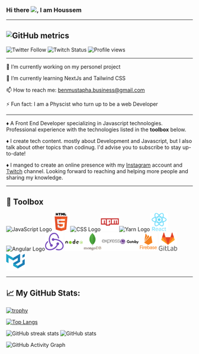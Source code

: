 ### Hi there <img src="https://raw.githubusercontent.com/MartinHeinz/MartinHeinz/master/wave.gif" width="30px">, I am Houssem 
---
![GitHub metrics](https://metrics.lecoq.io/H0uss3m)  
---
![Twitter Follow](https://img.shields.io/twitter/follow/Mr_BenMustapha?label=Follow%20me%20on%20twitter%20%40%20Mr_BenMustapha&style=social)
![Twitch Status](https://img.shields.io/twitch/status/husamdev?label=Follow%20me%20on%20twitch%20%20%40husamdev&style=social)
![Profile views](https://gpvc.arturio.dev/H0uss3m)  

---
🔭 I’m currently working on my personel project

🌱 I’m currently learning NextJs and Tailwind CSS 

📫 How to reach me: benmustapha.business@gmail.com 

⚡ Fun fact: I am a Physcist who turn up to be a web Developer 

---

♦️    A Front End Developer specializing in Javascript technologies. Professional experience with the technologies listed in the **toolbox** below.

♦️    I create tech content. mostly about Development and Javascript, but I also talk about other topics than codinug. I'd advise you to subscribe to stay up-to-date!

♦️    I manged to create an online presence with my [Instagram](https://www.instagram.com/husamdev) account and [Twitch](https://www.twitch.tv/husamdev) channel. Looking forward to reaching and helping more people and sharing my knowledge.

---

## 🧰 Toolbox

<img src="https://cdn.worldvectorlogo.com/logos/javascript.svg" alt="JavaScript Logo" width="50" height="50"/><img src="https://github.com/devicons/devicon/blob/master/icons/html5/html5-original-wordmark.svg" alt="HTML5 Logo" width="50" height="50"/><img src="https://cdn.worldvectorlogo.com/logos/css3.svg" alt="CSS Logo" width="50" height="50"/><img src="https://github.com/devicons/devicon/blob/master/icons/npm/npm-original-wordmark.svg" alt="NPM Logo" width="50" height="50"/><img src="https://cdn.worldvectorlogo.com/logos/yarn.svg" alt="Yarn Logo" width="50" height="50"/><img src="https://github.com/devicons/devicon/blob/master/icons/react/react-original-wordmark.svg" alt="React Logo" width="50" height="50"/>
<img src="https://cdn.worldvectorlogo.com/logos/angular-icon-1.svg" alt="Angular Logo" width="50" height="50"/><img src="https://github.com/devicons/devicon/blob/master/icons/redux/redux-original.svg" alt="Redux Logo" width="50" height="50"/>
<img src="https://github.com/devicons/devicon/blob/master/icons/nodejs/nodejs-original-wordmark.svg" alt="NodeJS Logo" width="50" height="50"/><img src="https://github.com/devicons/devicon/blob/master/icons/mongodb/mongodb-original-wordmark.svg" alt="MongoBD Logo" width="50" height="50"/><img src="https://github.com/devicons/devicon/blob/master/icons/express/express-original-wordmark.svg" alt="Express Logo" width="50" height="50"/><img src="https://github.com/devicons/devicon/blob/master/icons/gatsby/gatsby-original-wordmark.svg" alt="Gatsby Logo" width="50" height="50"/><img src="https://github.com/devicons/devicon/blob/master/icons/firebase/firebase-plain-wordmark.svg" alt="Firebase Logo" width="50" height="50"/>
<img src="https://github.com/devicons/devicon/blob/master/icons/gitlab/gitlab-original-wordmark.svg" alt="Gitlab Logo" width="50" height="50"/><img src="https://github.com/devicons/devicon/blob/master/icons/materialui/materialui-original.svg" alt="Material UI Logo" width="50" height="50"/>


---

## &#x1f4c8; My GitHub Stats: 

[![trophy](https://github-profile-trophy.vercel.app/?username=H0uss3m)](https://github.com/ryo-ma/github-profile-trophy)

[![Top Langs](https://github-readme-stats.vercel.app/api/top-langs/?username=H0uss3m)](https://github.com/anuraghazra/github-readme-stats)

![GitHub streak stats](https://github-readme-streak-stats.herokuapp.com/?user=H0uss3m) ![GitHub stats](https://github-readme-stats.vercel.app/api?username=H0uss3m&show_icons=true&count_private=true)  

![GitHub Activity Graph](https://activity-graph.herokuapp.com/graph?username=H0uss3m)  



<!--
**H0uss3m/H0uss3m** is a ✨ _special_ ✨ repository because its `README.md` (this file) appears on your GitHub profile.

Here are some ideas to get you started:

- 🔭 I’m currently working on ...
- 🌱 I’m currently learning ...
- 👯 I’m looking to collaborate on ...
- 🤔 I’m looking for help with ...
- 💬 Ask me about ...
- 📫 How to reach me: ...
- 😄 Pronouns: ...
- ⚡ Fun fact: ...
-->
